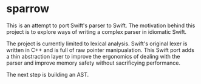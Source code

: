 # sparrow

This is an attempt to port Swift's parser to Swift. The motivation behind this project is to explore ways of writing a complex parser in idiomatic Swift.

The project is currently limited to lexical analysis. Swift's original lexer is written in C++ and is full of raw pointer manipualation. This Swift port adds a thin abstraction layer to improve the ergonomics of dealing with the parser and improve memory safety without sacrificying performance.

The next step is building an AST.
